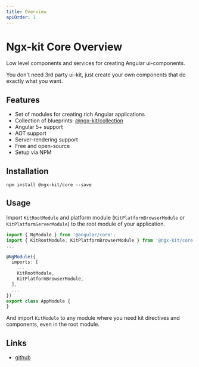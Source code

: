 ```yaml
---
title: Overview
apiOrder: 1
---
```


# Ngx-kit Core Overview

Low level components and services for creating Angular ui-components.

You don't need 3rd party ui-kit, just create your own components that do exactly what you want. 


## Features

* Set of modules for creating rich Angular applications 
* Collection of blueprints: [@ngx-kit/collection](https://ngx-kit.com/collection)
* Angular 5+ support
* AOT support
* Server-rendering support
* Free and open-source
* Setup via NPM


## Installation

```
npm install @ngx-kit/core --save
```

## Usage

Import `KitRootModule` and platform module (`KitPlatformBrowserModule` or `KitPlatformServerModule`) to the root module of your application.

```typescript
import { NgModule } from '@angular/core';
import { KitRootModule, KitPlatformBrowserModule } from '@ngx-kit/core';
...

@NgModule({
  imports: [
    ...
    KitRootModule,
    KitPlatformBrowserModule,
  ],
  ...
})
export class AppModule {
}
```

And import `KitModule` to any module where you need kit directives and components, even in the root module.


## Links

* [github](https://github.com/ngx-kit/ngx-kit)
